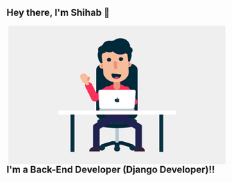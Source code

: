 ## Hey there, I'm Shihab 👋
<img align="right" alt="GIF" src="https://github.com/ShihabAhmed09/ShihabAhmed09/blob/main/code.gif?raw=true" width="500" height="320"/>

## I'm a Back-End Developer (Django Developer)!!

<!--
**ShihabAhmed09/ShihabAhmed09** is a ✨ _special_ ✨ repository because its `README.md` (this file) appears on your GitHub profile.

Here are some ideas to get you started:

- 🔭 I’m currently working on ...
- 🌱 I’m currently learning ...
- 👯 I’m looking to collaborate on ...
- 🤔 I’m looking for help with ...
- 💬 Ask me about ...
- 📫 How to reach me: ...
- 😄 Pronouns: ...
- ⚡ Fun fact: ...
-->
